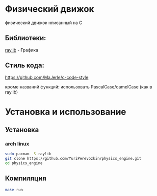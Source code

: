# Физический движок
физический движок нписанный на C

## Библиотеки:
[raylib](https://www.raylib.com/index.html) - Графика

## Стиль кода:
https://github.com/MaJerle/c-code-style

кроме названий функций: использовать PascalCase/camelCase (как в raylib)

# Установка и использование

## Установка

### arch linux
```sh
sudo pacman -S raylib
git clone https://github.com/YuriPerevozkin/physics_engine.git
cd physics_engine
```

## Компиляция
```sh
make run
```
